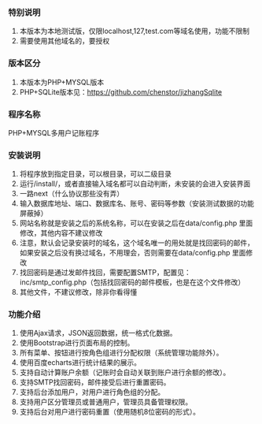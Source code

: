 ### 特别说明
1. 本版本为本地测试版，仅限localhost,127,test.com等域名使用，功能不限制
2. 需要使用其他域名的，要授权

### 版本区分
1. 本版本为PHP+MYSQL版本
2. PHP+SQLite版本见：https://github.com/chenstor/jizhangSqlite

### 程序名称
PHP+MYSQL多用户记账程序

### 安装说明
1. 将程序放到指定目录，可以根目录，可以二级目录
2. 运行/install/，或者直接输入域名都可以自动判断，未安装的会进入安装界面
3. 一路next（什么协议那些没有弄）
4. 输入数据库地址、端口、数据库名、账号、密码等参数（安装测试数据的功能屏蔽掉）
5. 网站名称就是安装之后的系统名称，可以在安装之后在data/config.php 里面修改，其他内容不建议修改
6. 注意，默认会记录安装时的域名，这个域名唯一的用处就是找回密码的邮件，如果安装之后没有换过域名，不用理会，否则需要在data/config.php 里面修改
7. 找回密码是通过发邮件找回，需要配置SMTP，配置见：inc/smtp_config.php（包括找回密码的邮件模板，也是在这个文件修改）
8. 其他文件，不建议修改，除非你看得懂

### 功能介绍
1. 使用Ajax请求，JSON返回数据，统一格式化数据。
2. 使用Bootstrap进行页面布局的控制。
3. 所有菜单、按钮进行按角色组进行分配权限（系统管理功能除外）。
4. 使用百度echarts进行统计结果的展示。
5. 支持自动计算账户余额（记账时会自动关联到账户进行余额的修改）。
6. 支持SMTP找回密码，邮件接受后进行重置密码。
7. 支持后台添加用户，对用户进行角色组的分配。
8. 支持用户区分管理员或普通用户，管理员具备管理权限。
9. 支持后台对用户进行密码重置（使用随机8位密码的形式）。
